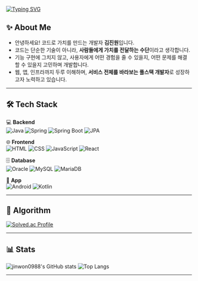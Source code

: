 [![Typing SVG](https://readme-typing-svg.demolab.com?font=Fira+Code&pause=1000&color=4B74FD&width=435&lines=Hello%2C+World!+%F0%9F%91%8B)](https://git.io/typing-svg)

## ✨ About Me

* 안녕하세요! 코드로 가치를 만드는 개발자 **김진원**입니다.  
* 코드는 단순한 기술이 아니라, **사람들에게 가치를 전달하는 수단**이라고 생각합니다.  
* 기능 구현에 그치지 않고, 사용자에게 어떤 경험을 줄 수 있을지, 어떤 문제를 해결할 수 있을지 고민하며 개발합니다.  
* 웹, 앱, 인프라까지 두루 이해하며, **서비스 전체를 바라보는 풀스택 개발자**로 성장하고자 노력하고 있습니다.  

---

## 🛠️ Tech Stack

💻 **Backend**  
![Java](https://img.shields.io/badge/Java-007396?style=flat&logo=java&logoColor=white)
![Spring](https://img.shields.io/badge/Spring-6DB33F?style=flat&logo=spring&logoColor=white)
![Spring Boot](https://img.shields.io/badge/SpringBoot-6DB33F?style=flat&logo=spring-boot&logoColor=white)
![JPA](https://img.shields.io/badge/JPA-FF6D00?style=flat&logo=hibernate&logoColor=white)

🌐 **Frontend**  
![HTML](https://img.shields.io/badge/HTML5-E34F26?style=flat&logo=html5&logoColor=white)
![CSS](https://img.shields.io/badge/CSS3-1572B6?style=flat&logo=css3&logoColor=white)
![JavaScript](https://img.shields.io/badge/JavaScript-F7DF1E?style=flat&logo=javascript&logoColor=black)
![React](https://img.shields.io/badge/React-61DAFB?style=flat&logo=react&logoColor=black)

🗄️ **Database**  
![Oracle](https://img.shields.io/badge/Oracle-F80000?style=flat&logo=oracle&logoColor=white)
![MySQL](https://img.shields.io/badge/MySQL-4479A1?style=flat&logo=mysql&logoColor=white)
![MariaDB](https://img.shields.io/badge/MariaDB-003545?style=flat&logo=mariadb&logoColor=white)

📱 **App**  
![Android](https://img.shields.io/badge/Android-3DDC84?style=flat&logo=android&logoColor=white)
![Kotlin](https://img.shields.io/badge/Kotlin-7F52FF?style=flat&logo=kotlin&logoColor=white)

---

## 🔗 Algorithm

[![Solved.ac Profile](http://mazassumnida.wtf/api/v2/generate_badge?boj=jinwon0988)](https://solved.ac/profile/jinwon0988)

---

## 📊 Stats

![jinwon0988's GitHub stats](https://github-readme-stats.vercel.app/api?username=jinwon0988&show_icons=true&theme=default)
![Top Langs](https://github-readme-stats.vercel.app/api/top-langs/?username=jinwon0988&layout=compact)

---
